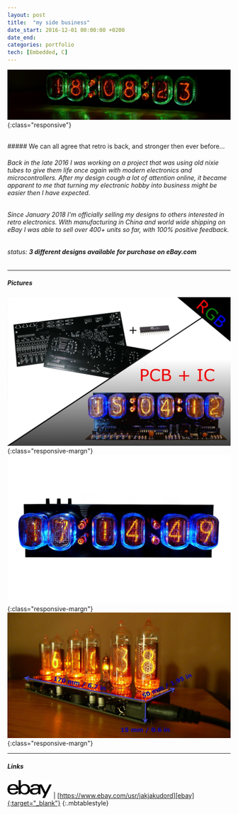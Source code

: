```yaml
---
layout: post
title:  "my side business"
date_start: 2016-12-01 00:00:00 +0200 
date_end:
categories: portfolio
tech: [Embedded, C]
---
```

![labday-logo](/assets/portfolio/ebay_logo.jpg){:class="responsive"}

<br>
##### We can all agree that retro is back, and stronger then ever before...

###### Back in the late 2016 I was working on a project that was using old nixie tubes to give them life once again with modern electronics and microcontrollers. After my design cough a lot of attention online, it became apparent to me that turning my electronic hobby into business might be easier then I have expected.

###### Since January 2018 I'm officially selling my designs to others interested in retro electronics. With manufacturing in China and world wide shipping on eBay I was able to sell over 400+ units so far, with 100% positive feedback.  

###### status: **3 different designs available for purchase on eBay.com**

---
##### Pictures

![](/assets/portfolio/ebay3.jpg){:class="responsive-margn"}
![](/assets/portfolio/ebay2.jpg){:class="responsive-margn"}
![](/assets/portfolio/ebay1.jpg){:class="responsive-margn"}

---
##### Links

<a href="https://www.ebay.com/usr/jakjakudord" target="_blank"><img src="/assets/ebay.png"></a> | [https://www.ebay.com/usr/jakjakudord][ebay]{:target="_blank"}
{:.mbtablestyle}

[//]: links:
[ebay]: https://www.ebay.com/usr/jakjakudord
